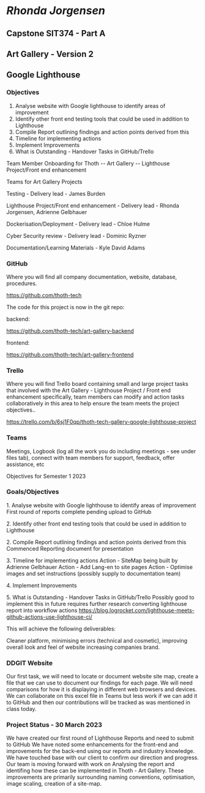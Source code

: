 # _Rhonda Jorgensen_

## Capstone SIT374 - Part A

## Art Gallery - Version 2

## Google Lighthouse

### Objectives

1. Analyse website with Google lighthouse to identify areas of improvement
2. Identify other front end testing tools that could be used in addition to Lighthouse
3. Compile Report outlining findings and action points derived from this
4. Timeline for implementing actions
5. Implement Improvements
6. What is Outstanding - Handover Tasks in GitHub/Trello

Team Member Onboarding for Thoth -- Art Gallery -- Lighthouse Project/Front end enhancement

Teams for Art Gallery Projects

Testing - Delivery lead - James Burden

Lighthouse Project/Front end enhancement - Delivery lead - Rhonda Jorgensen, Adrienne Gelbhauer

Dockerisation/Deployment - Delivery lead - Chloe Hulme

Cyber Security review - Delivery lead - Dominic Ryzner

Documentation/Learning Materials - Kyle David Adams

### GitHub

Where you will find all company documentation, website, database, procedures.

<https://github.com/thoth-tech>

The code for this project is now in the git repo:

backend:

<https://github.com/thoth-tech/art-gallery-backend>

frontend:

<https://github.com/thoth-tech/art-gallery-frontend>

### Trello

Where you will find Trello board containing small and large project tasks that involved with the Art
Gallery - Lighthouse Project / Front end enhancement specifically, team members can modify and
action tasks collaboratively in this area to help ensure the team meets the project objectives..

<https://trello.com/b/6sj1F0qp/thoth-tech-gallery-google-lighthouse-project>

### Teams

Meetings, Logbook (log all the work you do including meetings - see under files tab), connect with
team members for support, feedback, offer assistance, etc

Objectives for Semester 1 2023

### Goals/Objectives

1\. Analyse website with Google lighthouse to identify areas of improvement First round of reports
complete pending upload to GitHub

2\. Identify other front end testing tools that could be used in addition to Lighthouse

2\. Compile Report outlining findings and action points derived from this Commenced Reporting
document for presentation

3\. Timeline for implementing actions Action - SiteMap being built by Adrienne Gelbhauer Action -
Add Lang-en to site pages Action - Optimise images and set instructions (possibly supply to
documentation team)

4\. Implement Improvements

5\. What is Outstanding - Handover Tasks in GitHub/Trello Possibly good to implement this in future
requires further research converting lighthouse report into workflow actions
<https://blog.logrocket.com/lighthouse-meets-github-actions-use-lighthouse-ci/>

This will achieve the following deliverables:

Cleaner platform, minimising errors (technical and cosmetic), improving overall look and feel of
website increasing companies brand.

### DDGIT Website

Our first task, we will need to locate or document website site map, create a file that we can use
to document our findings for each page. We will need comparisons for how it is displaying in
different web browsers and devices. We can collaborate on this excel file in Teams but less work if
we can add it to GitHub and then our contributions will be tracked as was mentioned in class today.

### Project Status - 30 March 2023

We have created our first round of Lighthouse Reports and need to submit to GitHub We have noted
some enhancements for the front-end and improvements for the back-end using our reports and industry
knowledge. We have touched base with our client to confirm our direction and progress. Our team is
moving forward with work on Analysing the report and identifing how these can be implemented in
Thoth - Art Gallery. These improvements are primarily surrounding naming conventions, optimisation,
image scaling, creation of a site-map.
